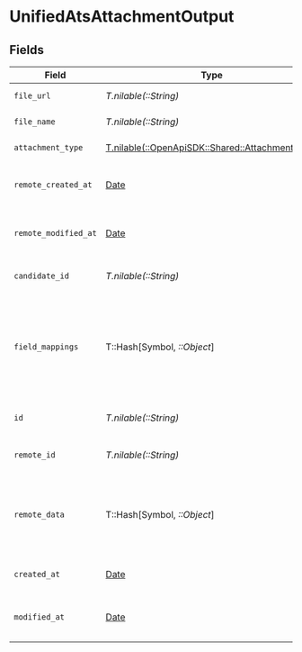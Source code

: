 # UnifiedAtsAttachmentOutput


## Fields

| Field                                                                                    | Type                                                                                     | Required                                                                                 | Description                                                                              | Example                                                                                  |
| ---------------------------------------------------------------------------------------- | ---------------------------------------------------------------------------------------- | ---------------------------------------------------------------------------------------- | ---------------------------------------------------------------------------------------- | ---------------------------------------------------------------------------------------- |
| `file_url`                                                                               | *T.nilable(::String)*                                                                    | :heavy_minus_sign:                                                                       | The URL of the file                                                                      | https://example.com/file.pdf                                                             |
| `file_name`                                                                              | *T.nilable(::String)*                                                                    | :heavy_minus_sign:                                                                       | The name of the file                                                                     | file.pdf                                                                                 |
| `attachment_type`                                                                        | [T.nilable(::OpenApiSDK::Shared::AttachmentType)](../../models/shared/attachmenttype.md) | :heavy_minus_sign:                                                                       | The type of the file                                                                     | RESUME                                                                                   |
| `remote_created_at`                                                                      | [Date](https://ruby-doc.org/stdlib-2.6.1/libdoc/date/rdoc/Date.html)                     | :heavy_minus_sign:                                                                       | The remote creation date of the attachment                                               | 2024-10-01T12:00:00Z                                                                     |
| `remote_modified_at`                                                                     | [Date](https://ruby-doc.org/stdlib-2.6.1/libdoc/date/rdoc/Date.html)                     | :heavy_minus_sign:                                                                       | The remote modification date of the attachment                                           | 2024-10-01T12:00:00Z                                                                     |
| `candidate_id`                                                                           | *T.nilable(::String)*                                                                    | :heavy_minus_sign:                                                                       | The UUID of the candidate                                                                | 801f9ede-c698-4e66-a7fc-48d19eebaa4f                                                     |
| `field_mappings`                                                                         | T::Hash[Symbol, *::Object*]                                                              | :heavy_minus_sign:                                                                       | The custom field mappings of the object between the remote 3rd party & Panora            | {<br/>"fav_dish": "broccoli",<br/>"fav_color": "red"<br/>}                               |
| `id`                                                                                     | *T.nilable(::String)*                                                                    | :heavy_minus_sign:                                                                       | The UUID of the attachment                                                               | 801f9ede-c698-4e66-a7fc-48d19eebaa4f                                                     |
| `remote_id`                                                                              | *T.nilable(::String)*                                                                    | :heavy_minus_sign:                                                                       | The remote ID of the attachment                                                          | 801f9ede-c698-4e66-a7fc-48d19eebaa4f                                                     |
| `remote_data`                                                                            | T::Hash[Symbol, *::Object*]                                                              | :heavy_minus_sign:                                                                       | The remote data of the attachment in the context of the 3rd Party                        | {<br/>"fav_dish": "broccoli",<br/>"fav_color": "red"<br/>}                               |
| `created_at`                                                                             | [Date](https://ruby-doc.org/stdlib-2.6.1/libdoc/date/rdoc/Date.html)                     | :heavy_minus_sign:                                                                       | The created date of the object                                                           | 2024-10-01T12:00:00Z                                                                     |
| `modified_at`                                                                            | [Date](https://ruby-doc.org/stdlib-2.6.1/libdoc/date/rdoc/Date.html)                     | :heavy_minus_sign:                                                                       | The modified date of the object                                                          | 2024-10-01T12:00:00Z                                                                     |